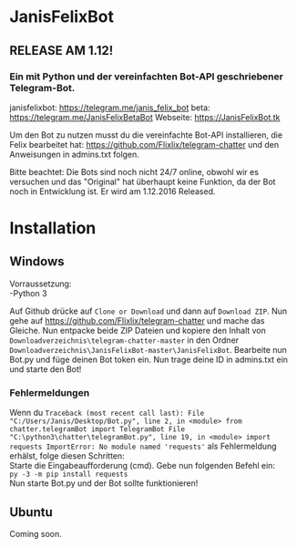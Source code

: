 # JanisFelixBot

## RELEASE AM 1.12!

### Ein mit Python und der vereinfachten Bot-API geschriebener Telegram-Bot.

janisfelixbot: https://telegram.me/janis_felix_bot
beta: https://telegram.me/JanisFelixBetaBot
Webseite: https://JanisFelixBot.tk

Um den Bot zu nutzen musst du die vereinfachte Bot-API installieren, die Felix bearbeitet hat: https://github.com/Flixlix/telegram-chatter und den Anweisungen in admins.txt folgen.

Bitte beachtet: Die Bots sind noch nicht 24/7 online, obwohl wir es versuchen und das "Original" hat überhaupt keine Funktion, da der Bot noch in Entwicklung ist. Er wird am 1.12.2016 Released. 

# Installation
## Windows

Vorraussetzung:   
-Python 3

Auf Github drücke auf ``Clone or Download`` und dann auf ``Download ZIP``. Nun gehe auf https://github.com/Flixlix/telegram-chatter und mache das Gleiche. Nun entpacke beide ZIP Dateien und kopiere den Inhalt von ``Downloadverzeichnis\telegram-chatter-master`` in den Ordner ``Downloadverzeichnis\JanisFelixBot-master\JanisFelixBot``. Bearbeite nun Bot.py und füge deinen Bot token ein. Nun trage deine ID in admins.txt ein und starte den Bot!

### Fehlermeldungen

Wenn du ``Traceback (most recent call last):
  File "C:/Users/Janis/Desktop/Bot.py", line 2, in <module>
    from chatter.telegramBot import TelegramBot
  File "C:\python3\chatter\telegramBot.py", line 19, in <module>
    import requests
ImportError: No module named 'requests'`` als Fehlermeldung erhälst, folge diesen Schritten:    
Starte die Eingabeaufforderung (cmd). Gebe nun folgenden Befehl ein:  
``py -3 -m pip install requests``    
Nun starte Bot.py und der Bot sollte funktionieren!

## Ubuntu

Coming soon.

